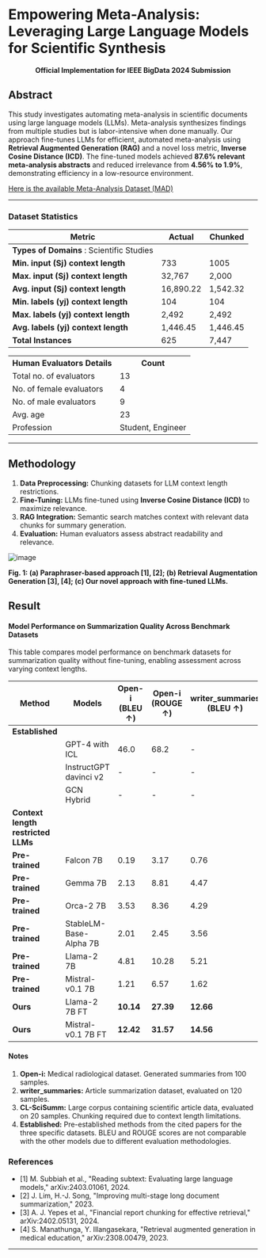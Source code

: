 # Empowering Meta-Analysis: Leveraging Large Language Models for Scientific Synthesis

<p align="center">
  <strong>Official Implementation for IEEE BigData 2024 Submission</strong>
</p>

## Abstract

This study investigates automating meta-analysis in scientific documents using large language models (LLMs). Meta-analysis synthesizes findings from multiple studies but is labor-intensive when done manually. Our approach fine-tunes LLMs for efficient, automated meta-analysis using **Retrieval Augmented Generation (RAG)** and a novel loss metric, **Inverse Cosine Distance (ICD)**. The fine-tuned models achieved **87.6% relevant meta-analysis abstracts** and reduced irrelevance from **4.56% to 1.9%**, demonstrating efficiency in a low-resource environment.

[Here is the available Meta-Analysis Dataset (MAD)](Dataset)

---

### Dataset Statistics

| Metric                          | Actual | Chunked  |
|----------------------------------|--------|----------|
| **Types of Domains** :              Scientific Studies  
| **Min. input (Sj) context length** | 733    | 1005     |
| **Max. input (Sj) context length** | 32,767 | 2,000    |
| **Avg. input (Sj) context length** | 16,890.22 | 1,542.32 |
| **Min. labels (yj) context length** | 104    | 104      |
| **Max. labels (yj) context length** | 2,492  | 2,492    |
| **Avg. labels (yj) context length** | 1,446.45 | 1,446.45 |
| **Total Instances**              | 625    | 7,447    |

<table>
  <tr><th>Human Evaluators Details</th><th>Count</th></tr>
  <tr><td>Total no. of evaluators</td><td>13</td></tr>
  <tr><td>No. of female evaluators</td><td>4</td></tr>
  <tr><td>No. of male evaluators</td><td>9</td></tr>
  <tr><td>Avg. age</td><td>23</td></tr>
  <tr><td>Profession</td><td>Student, Engineer</td></tr>
</table>

---

## Methodology

1. **Data Preprocessing:** Chunking datasets for LLM context length restrictions.
2. **Fine-Tuning:** LLMs fine-tuned using **Inverse Cosine Distance (ICD)** to maximize relevance.
3. **RAG Integration:** Semantic search matches context with relevant data chunks for summary generation.
4. **Evaluation:** Human evaluators assess abstract readability and relevance.

![image](https://github.com/user-attachments/assets/fcdad47b-a932-425f-956c-e68b4198ee78)

<strong>Fig. 1: (a) Paraphraser-based approach [1], [2]; (b) Retrieval Augmentation Generation [3], [4]; (c) Our novel approach with fine-tuned LLMs.</strong>

## Result
#### Model Performance on Summarization Quality Across Benchmark Datasets

This table compares model performance on benchmark datasets for summarization quality without fine-tuning, enabling assessment across varying context lengths.

| **Method**     | **Models**                   | **Open-i (BLEU ↑)** | **Open-i (ROUGE ↑)** | **writer_summaries (BLEU ↑)** | **writer_summaries (ROUGE ↑)** | **CL-SciSumm (BLEU ↑)** | **CL-SciSumm (ROUGE ↑)** |
|----------------|------------------------------|---------------------|----------------------|-------------------------------|--------------------------------|-------------------------|--------------------------|
| **Established**|                              |                     |                      |                               |                                |                         |                          |
|                | GPT-4 with ICL          | 46.0                | 68.2                 | -                             | -                              | -                       | -                        |
|                | InstructGPT davinci v2    | -                   | -                    | -                             | -                              | 48                      | -                        |
|                | GCN Hybrid                | -                   | -                    | -                             | -                              | -                       | 33.88                    |
| **Context length restricted LLMs** |              |                     |                      |                               |                                |                         |                          |
| **Pre-trained**| Falcon 7B                 | 0.19                | 3.17                 | 0.76                          | 5.19                           | 0.71                    | 2.21                     |
| **Pre-trained**| Gemma 7B                  | 2.13                | 8.81                 | 4.47                          | 30.28                          | 2.44                    | 20.78                    |
| **Pre-trained**| Orca-2 7B                 | 3.53                | 8.36                 | 4.29                          | 22.51                          | 2.86                    | 15.55                    |
| **Pre-trained**| StableLM-Base-Alpha 7B    | 2.01                | 2.45                 | 3.56                          | 15.36                          | 1.17                    | 16.58                    |
| **Pre-trained**| Llama-2 7B                | 4.81                | 10.28                | 5.21                          | 31.61                          | 3.01                    | 22.84                    |
| **Pre-trained**| Mistral-v0.1 7B           | 1.21                | 6.57                 | 1.62                          | 6.37                           | 0.36                    | 2.55                     |
| **Ours**       | Llama-2 7B FT                 | **10.14**           | **27.39**            | **12.66**                     | **31.36**                      | 7.15                    | 25.22                    |
| **Ours**       | Mistral-v0.1 7B FT            | **12.42**           | **31.57**            | **14.56**                     | **35.56**                      | **8.38**                | **27.29**                |

#### Notes

1. **Open-i:** Medical radiological dataset. Generated summaries from 100 samples.
2. **writer_summaries:** Article summarization dataset, evaluated on 120 samples.
3. **CL-SciSumm:** Large corpus containing scientific article data, evaluated on 20 samples. Chunking required due to context length limitations.
4. **Established:** Pre-established methods from the cited papers for the three specific datasets. BLEU and ROUGE scores are not comparable with the other models due to different evaluation methodologies.





### References
- [1] M. Subbiah et al., "Reading subtext: Evaluating large language models," arXiv:2403.01061, 2024.
- [2] J. Lim, H.-J. Song, "Improving multi-stage long document summarization," 2023.
- [3] A. J. Yepes et al., "Financial report chunking for effective retrieval," arXiv:2402.05131, 2024.
- [4] S. Manathunga, Y. Illangasekara, "Retrieval augmented generation in medical education," arXiv:2308.00479, 2023.

---

